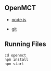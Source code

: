 ## OpenMCT 

* [node.js](https://nodejs.org/en/)

* [git](https://git-scm.com/)


## Running Files

```
cd openmct
npm install
npm start
```
